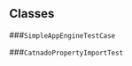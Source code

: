 # 










## Classes
    
    
###`SimpleAppEngineTestCase`



    
    
###`CatnadoPropertyImportTest`



    
